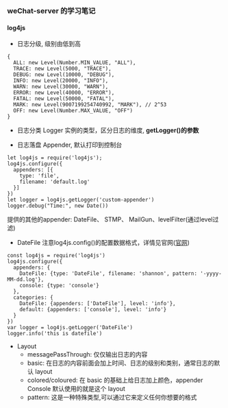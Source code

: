 ### weChat-server 的学习笔记

#### log4js
+ 日志分级, 级别由低到高
```
{
  ALL: new Level(Number.MIN_VALUE, "ALL"),
  TRACE: new Level(5000, "TRACE"),
  DEBUG: new Level(10000, "DEBUG"),
  INFO: new Level(20000, "INFO"),
  WARN: new Level(30000, "WARN"),
  ERROR: new Level(40000, "ERROR"),
  FATAL: new Level(50000, "FATAL"),
  MARK: new Level(9007199254740992, "MARK"), // 2^53
  OFF: new Level(Number.MAX_VALUE, "OFF")
}
```
  
+ 日志分类 Logger 实例的类型，区分日志的维度, **getLogger()的参数**

+ 日志落盘 Appender, 默认打印到控制台
```
let log4js = require('log4js');
log4js.configure({
  appenders: [{
    type: 'file',
    filename: 'default.log'
  }]
})
let logger = log4js.getLogger('custom-appender')
logger.debug("Time:", new Date())
```
提供的其他的appender: DateFile、 STMP、 MailGun、levelFilter(通过level过滤)

+ DateFile 注意log4js.config()的配置数据格式，详情见官网([官网](https://github.com/log4js-node/log4js-node))
```
const log4js = require('log4js')
log4js.configure({
  appenders: {
    DateFile: {type: 'DateFile', filename: 'shannon', pattern: '-yyyy-MM-dd.log'},
    console: {type: 'console'}
  },
  categories: {
    DateFile: {appenders: ['DateFile'], level: 'info'},
    default: {appenders: ['console'], level: 'info'}
  }
})
var logger = log4js.getLogger('DateFile')
logger.info('this is datefile')
```
+ Layout
	+ messagePassThrough: 仅仅输出日志的内容
	+ basic: 在日志的内容前面会加上时间、日志的级别和类别，通常日志的默认 layout
	+ colored/coloured: 在 basic 的基础上给日志加上颜色，appender Console 默认使用的就是这个 layout
	+ pattern: 这是一种特殊类型,可以通过它来定义任何你想要的格式